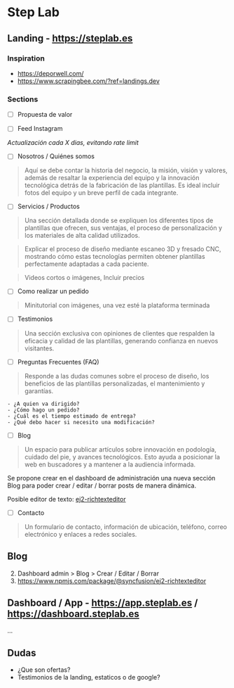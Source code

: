 
# Step Lab

## Landing - https://steplab.es

### Inspiration
- https://deporwell.com/
- https://www.scrapingbee.com/?ref=landings.dev

### Sections
 - [ ] Propuesta de valor
 
 - [ ] Feed Instagram

*Actualización cada X dias, evitando rate limit*

 - [ ] Nosotros / Quiénes somos

> Aquí se debe contar la historia del negocio, la misión, visión y valores, además de resaltar la experiencia del equipo y la innovación tecnológica detrás de la fabricación de las plantillas. Es ideal incluir fotos del equipo y un breve perfil de cada integrante.

 - [ ] Servicios / Productos
 > Una sección detallada donde se expliquen los diferentes tipos de plantillas que ofrecen, sus ventajas, el proceso de personalización y los materiales de alta calidad utilizados.

> Explicar el proceso de diseño mediante escaneo 3D y fresado CNC, mostrando cómo estas tecnologías permiten obtener plantillas perfectamente adaptadas a cada paciente.

> Videos cortos o imágenes, Incluir precios

 - [ ] Como realizar un pedido
 > Minitutorial con imágenes, una vez esté la plataforma terminada
 
 - [ ] Testimonios
 > Una sección exclusiva con opiniones de clientes que respalden la eficacia y calidad de las plantillas, generando confianza en nuevos visitantes.
 
 - [ ] Preguntas Frecuentes (FAQ)
 > Responde a las dudas comunes sobre el proceso de diseño, los beneficios de las plantillas personalizadas, el mantenimiento y garantías.

```
- ¿A quien va dirigido?
- ¿Cómo hago un pedido?
- ¿Cuál es el tiempo estimado de entrega?
- ¿Qué debo hacer si necesito una modificación?
```

 - [ ] Blog
 > Un espacio para publicar artículos sobre innovación en podología, cuidado del pie, y avances tecnológicos. Esto ayuda a posicionar la web en buscadores y a mantener a la audiencia informada.

Se propone crear en el dashboard de administración una nueva sección Blog para poder crear / editar / borrar posts de manera dinámica.

Posible editor de texto: [ej2-richtexteditor](https://www.npmjs.com/package/@syncfusion/ej2-richtexteditor)
 
 - [ ] Contacto
> Un formulario de contacto, información de ubicación, teléfono, correo electrónico y enlaces a redes sociales.




## Blog
2. Dashboard admin > Blog > Crear / Editar / Borrar
3. https://www.npmjs.com/package/@syncfusion/ej2-richtexteditor



## Dashboard / App - https://app.steplab.es / https://dashboard.steplab.es
...

## Dudas
- ¿Que son ofertas?
- Testimonios de la landing, estaticos o de google?
